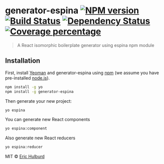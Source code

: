 # generator-espina [![NPM version][npm-image]][npm-url] [![Build Status][travis-image]][travis-url] [![Dependency Status][daviddm-image]][daviddm-url] [![Coverage percentage][coveralls-image]][coveralls-url]
> A React isomorphic boilerplate generator using espina npm module

## Installation

First, install [Yeoman](http://yeoman.io) and generator-espina using [npm](https://www.npmjs.com/) (we assume you have pre-installed [node.js](https://nodejs.org/)).

```bash
npm install -g yo
npm install -g generator-espina
```

Then generate your new project:

```bash
yo espina
```

You can generate new React components 

```bash
yo espina:component
```

Also generate new React reducers 

```bash
yo espina:reducer
```



MIT © [Eric Hulburd](http://www.arbolista.mx/)


[npm-image]: https://badge.fury.io/js/generator-espina.svg
[npm-url]: https://npmjs.org/package/generator-espina
[travis-image]: https://travis-ci.org/arbolista-dev/generator-espina.svg?branch=master
[travis-url]: https://travis-ci.org/arbolista-dev/generator-espina
[daviddm-image]: https://david-dm.org/arbolista-dev/generator-espina.svg?theme=shields.io
[daviddm-url]: https://david-dm.org/arbolista-dev/generator-espina
[coveralls-image]: https://coveralls.io/repos/arbolista-dev/generator-espina/badge.svg
[coveralls-url]: https://coveralls.io/r/arbolista-dev/generator-espina
